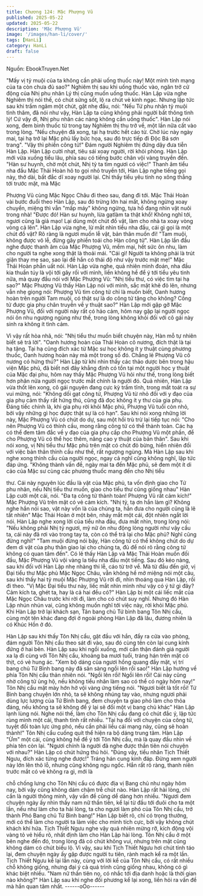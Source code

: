 ```yaml
---
title: Chương 124: Mặc Phượng Vũ
published: 2025-05-22
updated: 2025-05-22
description: 'Mặc Phượng Vũ'
image: '/images/han-li/cover/'
tags: [HanLi]
category: HanLi
draft: false
---
```


Nguồn: EbookTruyen.Net

"Mấy vị tỷ muội của ta không cần phải uống thuốc này! Một mình
tính mạng của ta còn chưa đủ sao?" Nghiêm thị sau khi uống
thuốc vào, ngăn trở cử động của Nhị phu nhân Lý thị cũng muốn
uống thuốc.
Hàn Lập vừa nghe Nghiêm thị nói thế, có chút sửng sốt, lộ ra chút
vẻ kinh ngạc.
Nhưng lập tức sau khi trầm ngâm một chút, gật nhẹ đầu, nói:
"Nếu Tứ phu nhân tỷ muội tình thâm, đã nói như vậy, Hàn Lập ta
cũng không phải người bất thông tình lý! Cứ vậy đi, Nhị phu nhân
các nàng không cần uống thuốc".
Hàn Lập nói xong, đem bình thuốc từ trong tay Nghiêm thị thu trở
về, một lần nữa cất vào trong lòng.
"Nếu chuyện đã xong, tại hạ trước hết cáo từ. Chờ lúc này ngày
mai, tại hạ trở lại Mặc phủ lấy bức họa, sau đó trực tiếp đi Độc Bá
sơn trang".
"Vậy thì phiền công tử!" Đám người Nghiêm thị đứng dậy đưa tiễn
Hàn Lập.
Hàn Lập cười nhạt, tiêu sái xoay người, rời khỏi phòng.
Hàn Lập mới vừa xuống tiểu lâu, phía sau có tiếng bước chân vội
vàng truyền đến.
"Hàn sư huynh, chờ một chút, Nhị tỷ ta tìm ngươi có việc!" Thanh
âm tiểu nha đầu Mặc Thải Hoàn hô to gọi nhỏ truyền tới, Hàn Lập
nghe tiếng gọi này, thở dài, bất đắc dĩ xoay người lại.
Chỉ thấy tiểu yêu tinh nọ xông thẳng tới trước mặt, mà Mặc

Phượng Vũ cùng Mặc Ngọc Châu đi theo sau, đang đi tới.
Mặc Thải Hoàn vài bước đuổi theo Hàn Lập, sau đó trừng lớn hai
mắt, không ngừng xoay chuyển, miệng thì vẫn "mấp máy" không
ngừng, tựa hồ đang nhìn vật nuôi trong nhà!
"Được đó! Hàn sư huynh, lừa gạtlàm ta thật khổ! Không nghĩ tới,
ngươi cũng là giả mạo! Lại dùng một chút đồ vật, làm cho nhà ta
xoay vòng vòng cả lên".
Hàn Lập vừa nghe, lừ mắt nhìn tiểu nha đầu, cái gì gọi là một
chút đồ vật? Rõ ràng là ngươi muốn lễ vật, bản thân muốn đi!
"Tam muội, không được vô lễ, đừng gây phiền toái cho Hàn công
tử".
Hàn Lập lần đầu nghe được thanh âm của Mặc Phượng Vũ, mềm
mại, hết sức ôn nhu, làm cho người ta nghe xong thật là thoải
mái.
"Cái gì! Người ta không phải là trút giận thay mẹ sao, sao lại để
hắn có thái độ như vậy trước mặt mẹ!" Mặc Thải Hoàn phẫn uất
nói.
Hàn Lập vừa nghe, quả nhiên mình đoán, nha đầu kia thuần túy
là vội tới gây rối với mình, liền không hề để ý tới tiểu yêu tinh nữa,
mà quay đầu nói với Mặc Phượng Vũ:
"Nhị tiểu thư, có việc tìm tại hạ sao?"
Mặc Phượng Vũ thấy Hàn Lập nói với mình, sắc mặt khẽ đỏ lên,
nhưng vẫn nhẹ giọng nói: Phượng Vũ tìm công tử chỉ là muốn
biết, Oanh hương hoàn trên người Tam muội, có thật sự là do
công tử tặng cho không? Công tử được gia phụ chân truyền về y
thuật sao?"
Hàn Lập mới gặp gỡ Mặc Phượng Vũ, đối với người này rất có
hảo cảm, hôm nay gặp lại người ngọc nói ôn nhu ngượng ngùng
như thế, trong lòng không khỏi đối với cô gái này sinh ra không ít
tình cảm.

Vì vậy rất hòa nhã, nói: "Nhị tiểu thư muốn biết chuyện này, Hàn
mỗ tự nhiên biết sẽ trả lời".
"Oanh hương hoàn của Thải Hoàn cô nương, đích thật là tại hạ
tặng. Tại hạ cũng đích xác từ Mặc sư học không ít y thuật cùng
phương thuốc, Oanh hương hoàn này mà một trong số đó. Chẳng
lẻ Phượng Vũ cô nương có hứng thú?"
Hàn Lập từ khi nhìn thấy các thảo dược bên trong hậu viện Mặc
phủ, đã biết nơi đây khẳng định có tồn tại một người học y thuật
của Mặc đại phu, hôm nay thấy Mặc Phượng Vũ hỏi như thế,
trong lòng biết hơn phân nửa người ngọc trước mắt chính là người
đó.
Quả nhiên, Hàn Lập vừa thốt lên xong, cô gái nguyên đang cực
kỳ trầm tĩnh, trong mắt toát ra sự vui mừng, nói:
"Không dối gạt công tử, Phượng Vũ từ nhỏ đối với y đạo của gia
phụ cảm thấy rất hứng thú, cũng đã đọc không ít y thư của gia
phụ. Đáng tiếc chính là, khi gia phụ rời khỏi Mặc phủ, Phượng Vũ
tuổi còn nhỏ, bởi vậy những gì học được thật sự là có hạn".
Sau khi nói xong những lời này, Mặc Phượng Vũ có chút do dự,
sau một hồi trù trừ lại tiếp tục nói:
"Cho nên Phượng Vũ có thỉnh cầu, mong rằng công tử có thể
thành toàn. Các hạ có thể đem tâm đắc về y đạo của gia phụ cấp
cho Phượng Vũ một phần, để cho Phượng Vũ có thể học thêm,
nâng cao y thuật của bản thân".
Sau khi nói xong, vị Nhị tiểu thư Mặc phủ trên mặt có chút đỏ
bừng, hiển nhiên đối với việc bản thân thỉnh cầu như thế, rất
ngượng ngùng.
Mà Hàn Lập sau khi nghe xong thỉnh cầu của người ngọc, ngay
cả nghĩ cũng không nghĩ, lập tức đáp ứng.
"Không thành vấn đề, ngày mai ta đến Mặc phủ, sẽ đem một ít di
cảo của Mặc sư cùng các phương thuốc mang đến cho Nhị tiểu

thư. Cái này nguyên lúc đầu là vật của Mặc phủ, ta vốn định giao
cho Tứ phu nhân, nếu Nhị tiểu thư muốn, giao cho tiểu thư cũng
giống nhau" Hàn Lập cười một cái, nói.
"Đa tạ công tử thành toàn! Phượng Vũ rất cảm kích!" Mặc
Phượng Vũ trên mặt có vẻ cảm kích.
"Nhị tỷ, tạ ơn hắn làm gì? Không nghe hắn nói sao, vật này vốn là
của chúng ta, hắn đưa cho người cũng là lẽ tất nhiên" Mặc Thải
Hoàn ở một bên, nháy mắt một cái, đột nhiên ngắt lời nói.
Hàn Lập nghe xong lời của tiểu nha đầu, đưa mắt nhìn, trong lòng
nói: "Nếu không phải Nhị tỷ ngươi, mỹ nữ ôn nhu động lòng người
như vậy cầu ta, cái này đã rơi vào trong tay ta, còn có thể trả lại
cho Mặc phủ? Nghĩ cũng đừng nghĩ!"
"Tam muội đừng nói bậy, Hàn công tử có thể không chút do dự
đem di vật của phụ thân giao lại cho chúng ta, đủ để nói rõ rằng
công tử không có quan tâm đến".
Có lẽ thấy Hàn Lập và Mặc Thải Hoàn muốn đối đầu, Mặc
Phượng Vũ vội vàng la tiểu nha đầu một tiếng. Sau đó kéo nàng,
sau khi đối với Hàn Lập nhẹ nhàng thi lễ, cáo từ trở về.
Mà từ đầu đến giờ, vị Đại tiểu thư Mặc phủ Mặc Ngọc Châu, vẫn
không hề mở miệng nói một câu, sau khi thấy hai tỷ muội Mặc
Phượng Vũ rời đi, nhìn thoáng qua Hàn Lập, rồi đi theo.
"Vị Mặc Đại tiểu thư này, liếc mắt nhìn mình như vậy có ý tứ gì
đây? Cảm kích ta, ghét ta, hay là cả hai đều có?" Hàn Lập bị một
cái liếc mắt của Mặc Ngọc Châu trước khi rời đi, làm cho có chút
suy nghĩ.
Nhưng đó Hàn Lập nhún nhún vai, cũng không muốn nghĩ tới việc
này, rời khỏi Mặc phủ.
Khi Hàn Lập trở lại khách sạn, Tân bang chủ Tứ bình bang Tôn
Nhị cẩu, cùng một tên khác đang đợi ở ngoài phòng Hàn Lập đã
lâu, đương nhiên là có Khúc Hồn ở đó.

Hàn Lập sau khi thấy Tôn Nhị cẩu, gật đầu với hắn, đẩy ra cửa
vào phòng, đám người Tôn Nhị cẩu theo sát đi vào, sau đó cùng
tên còn lại cung kính đứng ở hai bên.
Hàn Lập sau khi ngồi xuống, mới cẩn thận đánh giá người xa lạ đi
cùng với Tôn Nhị cẩu, khoảng ba mươi tuổi, tráng hán trên mặt có
thịt, có vẻ hung ác.
"Xem bộ dáng của ngươi hồng quang đầy mặt, vị trí bang chủ Tứ
Bình bang này đã sãn sàng ngồi lên rồi sao!" Hàn Lập hướng về
phía Tôn Nhị cẩu thản nhiên nói.
"Ngồi lên rồi! Ngồi lên rồi! Cái này cũng nhờ công tử ủng hộ, nếu
không tiểu nhân làm sao có thể có ngày hôm nay!" Tôn Nhị cẩu
mặt mày hớn hở vội vàng ứng tiếng nói.
"Ngươi biết là tốt rồi! Tứ Bình bang chuyện lớn nhỏ, ta sẽ không
nhúng tay vào, nhưng ngươi phải dùng lực lượng của Tứ Bình
bang, đem chuyện ta giao phó làm cho thỏa đáng, nếu không ta
sẽ không để ý lại sẽ đổi một vị bang chủ khác" Hàn Lập lạnh lùng
nói.
Nghe nói thế, làm cho Tôn Nhị cẩu đang có chút đắc ý, lập tức
rùng mình một cái, thanh tỉnh rất nhiều.
"Tại hạ đối với chuyện của công tử, tuyệt đối toàn lực ứng phó,
nếu cần phải liều cái mạng này, cũng sẽ hoàn thành!" Tôn Nhị cẩu
cuống quít thể hiện ra bộ dáng trung tâm.
Hàn Lập "Ừm" một cái, cũng không hề để ý tới Tôn Nhị cẩu, mà là
quay đầu nhìn về phía tên còn lại.
"Ngươi chính là người đã nghe được thần tiên nói chuyện với
nhau?" Hàn Lập có chút hứng thú hỏi.
"Đúng vậy, tiểu nhân Tịch Thiết Ngưu, đích xác từng nghe được!"
Tráng hán cung kính đáp.
Đừng xem người này lớn lên thô lỗ, nhưng cũng không ngu ngốc.
Hắn rất rõ ràng, thanh niên trước mắt có vẻ không ra gì, mới là

chỗ chống lưng cho Tôn Nhị cẩu có được địa vị Bang chủ như
ngày hôm nay, bởi vậy cũng không dám chậm trễ chút nào.
Hàn Lập rất hài lòng, chỉ cần là người thông minh, vậy vấn đề
cũng dể dàng hơn nhiều.
"Ngươi đem chuyện ngày ấy nhìn thấy nam nữ thần tiên, kể lại từ
đầu tới đuôi cho ta một lần, nếu như làm cho ta hài lòng, ta cho
ngươi làm phó của Tôn Nhị cẩu, trở thành Phó Bang chủ Tứ Bình
bang!" Hàn Lập biết rõ, chỉ có trọng thưởng, mới có thể làm cho
người ta làm việc cho mình tích cực, bởi vậy không chút khách khí
hứa.
Tịch Thiết Ngưu nghe vậy quả nhiên mừng rỡ, kích động vội vàng
tỏ vẻ hiểu rõ, nhất định làm cho Hàn Lập hài lòng.
Tôn Nhị cẩu ở một bên nghe đến đó, trong lòng đã có chút không
vui, nhưng trên mặt cũng không dám có chút biểu lộ.
Vì vậy, sau khi Tịch Thiết Ngưu hơi chút tỉnh táo lại, đem chuyện
ngày ấy gặp được người tu tiên, rành mạch kể ra một lần.
Tịch Thiết Ngưu kể lại lần này, cùng với lời kể của Tôn Nhị cẩu, có
rất nhiều chỗ không giống, nhưng đại ý cả quá trình cũng giống
nhau, không có gì khác biệt nhiều.
"Nam nữ thần tiên nọ, có nhắc tới địa danh hoặc là thời gian nào
không?" Hàn Lập sau khi nghe đối phương kể lại xong, liền hỏi ra
vấn đề mà hắn quan tâm nhất.
------oOo------
